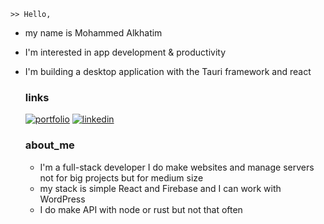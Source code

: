 
    >> Hello,
- my name is Mohammed  Alkhatim 
- I'm interested in app development & productivity
- I'm building a desktop application with the Tauri framework and react 
    
    
    ### 
  ###  links
    [![portfolio](https://img.shields.io/badge/my_portfolio-000?style=for-the-badge&logo=ko-fi&logoColor=white)](https://mohamed-alkhatim.web.app/)
    [![linkedin](https://img.shields.io/badge/linkedin-0A66C2?style=for-the-badge&logo=linkedin&logoColor=white)](https://www.linkedin.com/in/mohmmed-alkhatm-3b5b49303/)

    ###  about_me
   - I'm a full-stack developer I do make websites and manage       servers not for big projects but for medium size 
    - my stack is simple React and Firebase and I can work with WordPress
    - I do make API with node or rust but not that often
